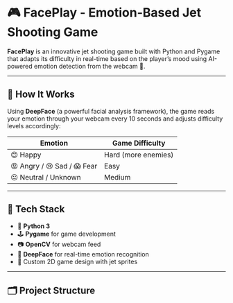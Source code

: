 # 🎮 FacePlay - Emotion-Based Jet Shooting Game

**FacePlay** is an innovative jet shooting game built with Python and Pygame that adapts its difficulty in real-time based on the player’s mood using AI-powered emotion detection from the webcam 🎯.

---

## 📸 How It Works

Using **DeepFace** (a powerful facial analysis framework), the game reads your emotion through your webcam every 10 seconds and adjusts difficulty levels accordingly:

| Emotion       | Game Difficulty |
|---------------|------------------|
| 😊 Happy       | Hard (more enemies) |
| 😡 Angry / 😢 Sad / 😱 Fear | Easy |
| 😐 Neutral / Unknown | Medium |

---

## 🧠 Tech Stack

- 🐍 **Python 3**
- 🕹 **Pygame** for game development
- 📷 **OpenCV** for webcam feed
- 🤖 **DeepFace** for real-time emotion recognition
- 🎨 Custom 2D game design with jet sprites

---

## 🗂 Project Structure

